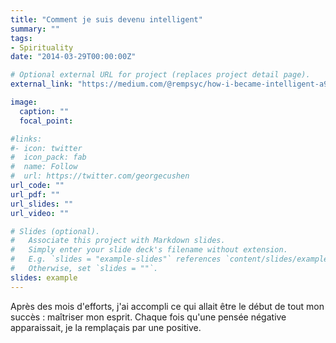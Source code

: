 ```yaml
---
title: "Comment je suis devenu intelligent"
summary: ""
tags:
- Spirituality
date: "2014-03-29T00:00:00Z"

# Optional external URL for project (replaces project detail page).
external_link: "https://medium.com/@rempsyc/how-i-became-intelligent-a95bc08c6290"

image:
  caption: ""
  focal_point:

#links:
#- icon: twitter
#  icon_pack: fab
#  name: Follow
#  url: https://twitter.com/georgecushen
url_code: ""
url_pdf: ""
url_slides: ""
url_video: ""

# Slides (optional).
#   Associate this project with Markdown slides.
#   Simply enter your slide deck's filename without extension.
#   E.g. `slides = "example-slides"` references `content/slides/example-slides.md`.
#   Otherwise, set `slides = ""`.
slides: example
---
```


Après des mois d'efforts, j'ai accompli ce qui allait être le début de tout mon succès : maîtriser mon esprit. Chaque fois qu'une pensée négative apparaissait, je la remplaçais par une positive.
